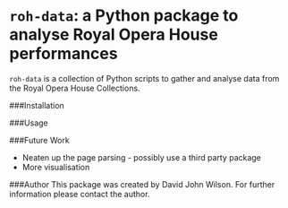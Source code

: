`roh-data`: a Python package to analyse Royal Opera House performances
========

`roh-data` is a collection of Python scripts to gather and analyse data from the Royal Opera House Collections.

###Installation

###Usage

###Future Work
* Neaten up the page parsing - possibly use a third party package
* More visualisation

###Author
This package was created by David John Wilson. For further information please contact the author.
